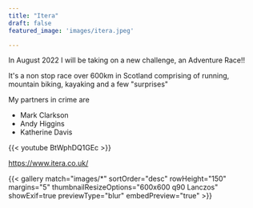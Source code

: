 ```yaml
---
title: "Itera"
draft: false
featured_image: 'images/itera.jpeg'

---
```


In August 2022 I will be taking on a new challenge, an Adventure Race!!

It's a non stop race over 600km in Scotland comprising of running, mountain biking, kayaking and a few "surprises"

My partners in crime are 

- Mark Clarkson
- Andy Higgins
- Katherine Davis

{{< youtube BtWphDQ1GEc >}}

https://www.itera.co.uk/

{{< gallery match="images/*" sortOrder="desc" rowHeight="150" margins="5" thumbnailResizeOptions="600x600 q90 Lanczos" showExif=true previewType="blur" embedPreview="true" >}}